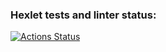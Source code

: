 ### Hexlet tests and linter status:
[![Actions Status](https://github.com/pakshinweb/php-project-lvl1/workflows/hexlet-check/badge.svg)](https://github.com/pakshinweb/php-project-lvl1/actions)